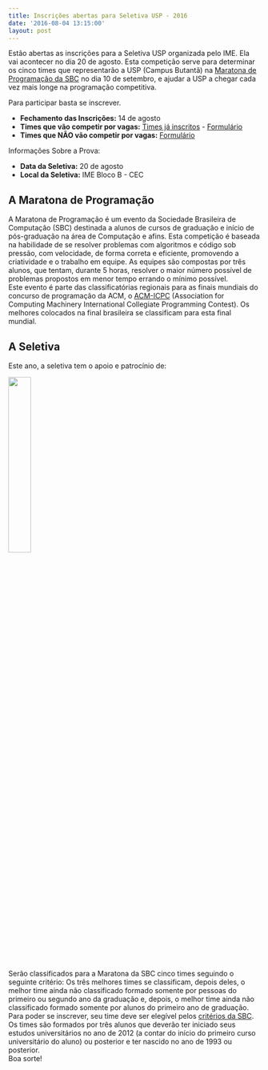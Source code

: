 ```yaml
---
title: Inscrições abertas para Seletiva USP - 2016
date: '2016-08-04 13:15:00'
layout: post
---
```

Estão abertas as inscrições para a Seletiva USP organizada pelo IME. Ela vai acontecer no dia 20 de agosto. Esta competição serve para determinar os cinco times que representarão a USP (Campus Butantã) na [Maratona de Programação da SBC](http://maratona.ime.usp.br/) no dia 10 de setembro, e ajudar a USP a chegar cada vez mais longe na programação competitiva.  
  
Para participar basta se inscrever.  
- **Fechamento das Inscrições:** 14 de agosto  
- **Times que vão competir por vagas:** [Times já inscritos](https://docs.google.com/spreadsheets/d/1_2zSvgRibBQwNZsDy-StzHPYLsoBw_vtPPciQMeaSl0/edit?usp=sharing) - [Formulário](https://goo.gl/forms/pQVVVceEzIERo6Ab2)  
- **Times que NÃO vão competir por vagas:** [Formulário](https://goo.gl/forms/4OZusKB3poENRnW02)  

Informações Sobre a Prova:  
- **Data da Seletiva:** 20 de agosto  
- **Local da Seletiva:** IME Bloco B - CEC  

## A Maratona de Programação
A Maratona de Programação é um evento da Sociedade Brasileira de Computação (SBC) destinada a alunos de cursos de graduação e início de pós-graduação na área de Computação e afins. Esta competição é baseada na habilidade de se resolver problemas com algoritmos e código sob pressão, com velocidade, de forma correta e eficiente, promovendo a criatividade e o trabalho em equipe. As equipes são compostas por três alunos, que tentam, durante 5 horas, resolver o maior número possível de problemas propostos em menor tempo errando o mínimo possível.  
Este evento é parte das classificatórias regionais para as finais mundiais do concurso de programação da ACM, o [ACM-ICPC](http://icpc.baylor.edu) (Association for Computing Machinery International Collegiate Programming Contest). Os melhores colocados na final brasileira se classificam para esta final mundial.  

## A Seletiva
Este ano, a seletiva tem o apoio e patrocínio de:

[<img src="{{ site.baseurl }}/forestryio/images/patrocinio.png" style="width:30%; height:30%">](http://www.alura.com.br/)

Serão classificados para a Maratona da SBC cinco times seguindo o seguinte critério: Os três melhores times se classificam, depois deles, o melhor time ainda não classificado formado somente por pessoas do primeiro ou segundo ano da graduação e, depois, o melhor time ainda não classificado formado somente por alunos do primeiro ano de graduação.  
Para poder se inscrever, seu time deve ser elegível pelos [critérios da SBC](http://maratona.ime.usp.br/regras16.html). Os times são formados por três alunos que deverão ter iniciado seus estudos universitários no ano de 2012 (a contar do início do primeiro curso universitário do aluno) ou posterior e ter nascido no ano de 1993 ou posterior.  
Boa sorte!